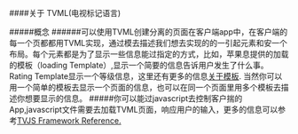 ####关于 TVML(电视标记语言)

#####概念
######可以使用TVML创建分离的页面在客户端app中，在客户端的每一个页都都用TVML实现，通过模去描述我们想去实现的的一引起元素和安一个布局。每个元素都是为了显示一些信息能过指定的方式，比如，苹果息提供的加载的模板（loading Template）,显示一个简要的信息告诉用户发生了什么事。Rating Template显示一个等级信息，这里还有更多的信息<a href="https://developer.apple.com/library/prerelease/tvos/documentation/LanguagesUtilities/Conceptual/ATV_Template_Guide/TextboxTemplate.html#//apple_ref/doc/uid/TP40015064-CH2-SW8">关于模板</a>. 当然你可以用一个简单的模板去显示一个页面的信息，也可以在同一个页面里用多个模板去描述你想要显示的信息。
#####你可以能过javascript去控制客户揣的App,javascript文件需要去加载TVML页面，响应用户的输入，更多的信息可以参考<a href="https://developer.apple.com/library/prerelease/tvos/documentation/TVMLJS/Reference/TVJSFrameworkReference/index.html#//apple_ref/doc/uid/TP40016076">TVJS Framework Reference.</a>